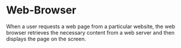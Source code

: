 # Web-Browser
When a user requests a web page from a particular website, the web browser retrieves the necessary content from a web server and then displays the page on the screen.

